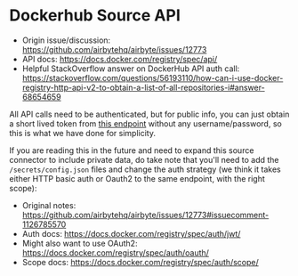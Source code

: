 # Dockerhub Source API

- Origin issue/discussion: https://github.com/airbytehq/airbyte/issues/12773
- API docs: https://docs.docker.com/registry/spec/api/
- Helpful StackOverflow answer on DockerHub API auth call:
  https://stackoverflow.com/questions/56193110/how-can-i-use-docker-registry-http-api-v2-to-obtain-a-list-of-all-repositories-i#answer-68654659

All API calls need to be authenticated, but for public info, you can just obtain a short lived token
from
[this endpoint](https://auth.docker.io/token?service=registry.docker.io&scope=repository:library/alpine:pull)
without any username/password, so this is what we have done for simplicity.

If you are reading this in the future and need to expand this source connector to include private
data, do take note that you'll need to add the `/secrets/config.json` files and change the auth
strategy (we think it takes either HTTP basic auth or Oauth2 to the same endpoint, with the right
scope):

- Original notes: https://github.com/airbytehq/airbyte/issues/12773#issuecomment-1126785570
- Auth docs: https://docs.docker.com/registry/spec/auth/jwt/
- Might also want to use OAuth2: https://docs.docker.com/registry/spec/auth/oauth/
- Scope docs: https://docs.docker.com/registry/spec/auth/scope/
